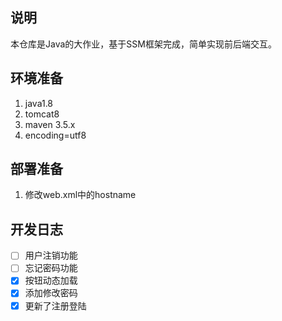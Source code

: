 ## 说明

本仓库是Java的大作业，基于SSM框架完成，简单实现前后端交互。

## 环境准备
1. java1.8
2. tomcat8
3. maven 3.5.x
4. encoding=utf8

## 部署准备
1. 修改web.xml中的hostname

## 开发日志
- [ ] 用户注销功能
- [ ] 忘记密码功能
- [x] 按钮动态加载
- [x] 添加修改密码
- [x] 更新了注册登陆